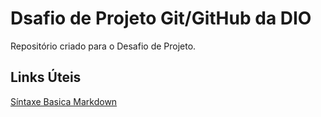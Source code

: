 # Dsafio de Projeto Git/GitHub da DIO
Repositório criado para o Desafio de Projeto.


## Links Úteis
[Síntaxe Basica Markdown](https://www.markdownguide.org/basic-syntax/)

